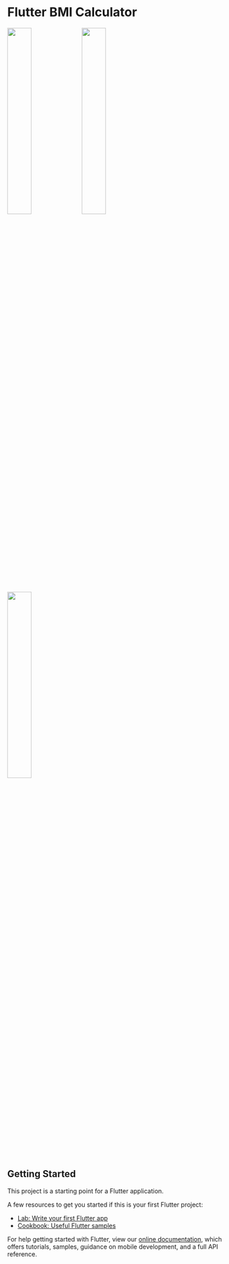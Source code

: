 # Flutter BMI Calculator

  <img src="https://user-images.githubusercontent.com/81976919/113592106-5b689f80-9652-11eb-92be-d64d0eaae336.png" width="33%" />
  <img src="https://user-images.githubusercontent.com/81976919/113592711-201aa080-9653-11eb-9b10-bafd65b0d2b2.png" width="33%" /> 
  <img src="https://user-images.githubusercontent.com/81976919/113592912-640da580-9653-11eb-937a-3cfbe93fcb6e.png" width="33%" />



## Getting Started

This project is a starting point for a Flutter application.

A few resources to get you started if this is your first Flutter project:

- [Lab: Write your first Flutter app](https://flutter.dev/docs/get-started/codelab)
- [Cookbook: Useful Flutter samples](https://flutter.dev/docs/cookbook)

For help getting started with Flutter, view our
[online documentation](https://flutter.dev/docs), which offers tutorials,
samples, guidance on mobile development, and a full API reference.
